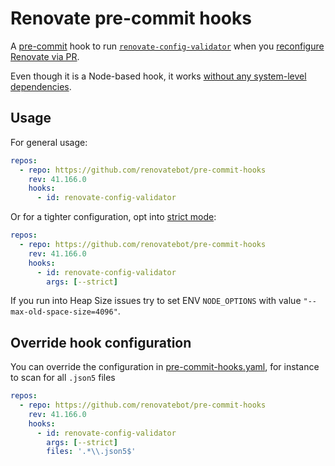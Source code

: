 # Renovate pre-commit hooks

A [pre-commit](https://pre-commit.com/) hook to run [`renovate-config-validator`](https://docs.renovatebot.com/config-validation/#config-validation) when you [reconfigure Renovate via PR](https://docs.renovatebot.com/getting-started/installing-onboarding/#reconfigure-via-pr).

Even though it is a Node-based hook, it works [without any system-level dependencies](https://pre-commit.com/#node).

## Usage

For general usage:

```yaml
repos:
  - repo: https://github.com/renovatebot/pre-commit-hooks
    rev: 41.166.0
    hooks:
      - id: renovate-config-validator
```

Or for a tighter configuration,
opt into [strict mode](https://docs.renovatebot.com/config-validation/#strict-mode):

```yaml
repos:
  - repo: https://github.com/renovatebot/pre-commit-hooks
    rev: 41.166.0
    hooks:
      - id: renovate-config-validator
        args: [--strict]
```

If you run into Heap Size issues try to set ENV `NODE_OPTIONS` with value `"--max-old-space-size=4096"`.

## Override hook configuration

You can override the configuration in [pre-commit-hooks.yaml](.pre-commit-hooks.yaml), for instance to scan for all `.json5` files

```yaml
repos:
  - repo: https://github.com/renovatebot/pre-commit-hooks
    rev: 41.166.0
    hooks:
      - id: renovate-config-validator
        args: [--strict]
        files: '.*\\.json5$'
```
